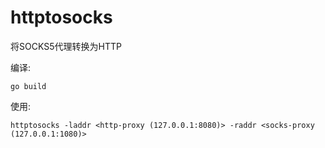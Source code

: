 # httptosocks
将SOCKS5代理转换为HTTP

编译:

    go build

使用:

    httptosocks -laddr <http-proxy (127.0.0.1:8080)> -raddr <socks-proxy (127.0.0.1:1080)>

